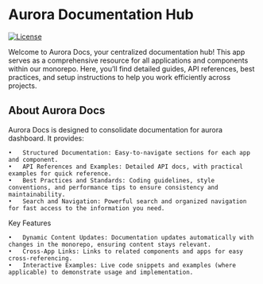 # Aurora Documentation Hub

[![License](https://img.shields.io/badge/License-Apache%202.0-blue.svg)](LICENSE)

Welcome to Aurora Docs, your centralized documentation hub! This app serves as a comprehensive resource for all applications and components within our monorepo. Here, you’ll find detailed guides, API references, best practices, and setup instructions to help you work efficiently across projects.

## About Aurora Docs

Aurora Docs is designed to consolidate documentation for aurora dashboard. It provides:

    •	Structured Documentation: Easy-to-navigate sections for each app and component.
    •	API References and Examples: Detailed API docs, with practical examples for quick reference.
    •	Best Practices and Standards: Coding guidelines, style conventions, and performance tips to ensure consistency and maintainability.
    •	Search and Navigation: Powerful search and organized navigation for fast access to the information you need.

Key Features

    •	Dynamic Content Updates: Documentation updates automatically with changes in the monorepo, ensuring content stays relevant.
    •	Cross-App Links: Links to related components and apps for easy cross-referencing.
    •	Interactive Examples: Live code snippets and examples (where applicable) to demonstrate usage and implementation.
